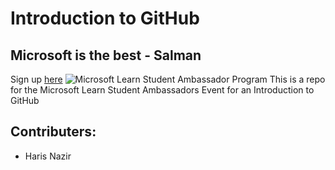# Introduction to GitHub
## Microsoft is the best - Salman
Sign up [here](https://studentambassadors.com)
![Microsoft Learn Student Ambassador Program](https://i.imgur.com/5Y8V0hS.jpg)
This is a repo for the Microsoft Learn Student Ambassadors Event for an Introduction to GitHub

## Contributers:
- Haris Nazir
